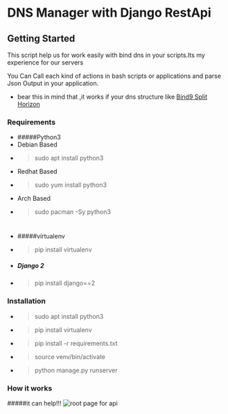 # DNS Manager with Django RestApi

## Getting Started

This script help us for work easily with bind dns in your scripts.Its my experience for our servers

You Can Call each kind of actions in bash scripts or applications and parse Json Output in your application.

- bear this in mind that ,it works if your dns structure like [Bind9 Split Horizon](http://github.com/javad-hajiani/splithorizon.git)
### Requirements

- #####Python3
 - Debian Based
  - > sudo apt install python3
 - Redhat Based
  - > sudo yum install python3
 - Arch Based
  - > sudo pacman -Sy python3
#

- #####virtualenv
 - > pip install virtualenv
- ##### Django 2
 - > pip install django==2

### Installation
- >  sudo apt install python3
- > pip install virtualenv
- > pip install -r requirements.txt
- > source venv/bin/activate
- > python manage.py runserver 
### How it works


#####it can help!!!
![root page for api](https://i.ibb.co/5cxV65J/Screen-Shot-2018-12-08-at-3-46-33-PM.png)